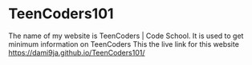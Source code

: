 # TeenCoders101
The name of my website is TeenCoders | Code School. It is used to get minimum information on TeenCoders
This the live link for this website https://dami9ja.github.io/TeenCoders101/
